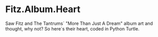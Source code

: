 # Fitz.Album.Heart
Saw Fitz and The Tantrums´ "More Than Just A Dream" album art and thought, why not? So here´s their heart, coded in Python Turtle. 

